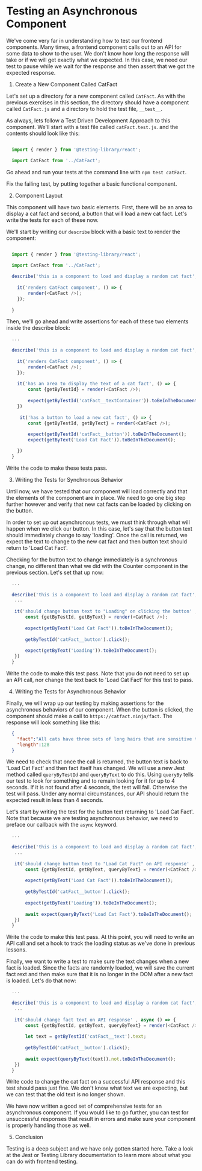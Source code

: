# Testing an Asynchronous Component

We've come very far in understanding how to test our frontend components. Many times, a frontend component calls out to an API for some data to show to the user. We don't know how long the response will take or if we will get exactly what we expected. In this case, we need our test to pause while we wait for the response and then assert that we got the expected response. 

1. Create a New Component Called CatFact

Let's set up a directory for a new component called `CatFact`. As with the previous exercises in this section, the directory should have a component called `CatFact.js` and a directory to hold the test file, `__test__`. 

As always, lets follow a Test Driven Development Approach to this component. We'll start with a test file called `catFact.test.js`. and the contents should look like this: 

``` javascript 

  import { render } from '@testing-library/react';

  import CatFact from '../CatFact';
```

Go ahead and run your tests at the command line with `npm test catFact`.

Fix the failing test, by putting together a basic functional component. 

2. Component Layout

This component will have two basic elements. First, there will be an area to display a cat fact and second, a button that will load a new cat fact. Let's write the tests for each of these now.

We'll start by writing our `describe` block with a basic text to render the component: 

``` javascript

  import { render } from '@testing-library/react';

  import CatFact from '../CatFact';
  
  describe('this is a component to load and display a random cat fact', () => {
    
    it('renders CatFact component', () => {
        render(<CatFact />);
    });
    
  }

```

Then, we'll go ahead and write assertions for each of these two elements inside the describe block: 


``` javascript
  ...
  
  describe('this is a component to load and display a random cat fact', () => {
   
    it('renders CatFact component', () => { 
        render(<CatFact />);
    });
    
    it('has an area to display the text of a cat fact', () => {
        const {getByTestId} = render(<CatFact />);
        
        expect(getByTestId('catFact__textContainer')).toBeInTheDocument()
    })
    
     it('has a button to load a new cat fact', () => {
        const {getByTestId, getByText} = render(<CatFact />);
        
        expect(getByTestId('catFact__button')).toBeInTheDocument();
        expect(getByText('Load Cat Fact')).toBeInTheDocument();

    })
  }

```

Write the code to make these tests pass. 

3. Writing the Tests for Synchronous Behavior

Until now, we have tested that our component will load correctly and that the elements of the component are in place. We need to go one big step further however and  verify that new cat facts can be loaded by clicking on the button. 

In order to set up out asynchronous tests, we must think through what will happen when we click our button. In this case, let's say that the button text should immediately change to say 'loading'. Once the call is returned, we expect the text to change to the new cat fact and then button text should return to 'Load Cat Fact'.

Checking for the button text to change immediately is a synchronous change, no different than what we did with the Counter component in the previous section. Let's set that up now:

``` javascript
  ...
  
  describe('this is a component to load and display a random cat fact', () => {
   ...
   
   it('should change button text to "Loading" on clicking the button' , () => {
       const {getByTestId, getByText} = render(<CatFact />);
       
       expect(getByText('Load Cat Fact')).toBeInTheDocument();
       
       getByTestId('catFact__button').click();
       
       expect(getByText('Loading')).toBeInTheDocument();
   })
  }

```

Write the code to make this test pass. Note that you do not need to set up an API call, nor change the text back to 'Load Cat Fact' for this test to pass. 


4. Writing the Tests for Asynchronous Behavior

Finally, we will wrap up our testing by making assertions for the asynchronous behaviors of our component. When the button is clicked, the component should make a call to `https://catfact.ninja/fact`. The response will look something like this: 

``` json
  {
    "fact":"All cats have three sets of long hairs that are sensitive to pressure - whiskers, eyebrows,and the hairs between their paw pads.",
    "length":128
  }
```

We need to check that once the call is returned, the button text is back to 'Load Cat Fact' and then fact itself has changed. We will use a new Jest method called `queryByTestId` and `queryByText` to do this. Using `queryBy` tells our test to look for something and to remain looking for it for up to 4 seconds. If it is not found after 4 seconds, the test will fail. Otherwise the test will pass. Under any normal circumstances, our API should return the expected result in less than 4 seconds. 

Let's start by writing the test for the button text returning to 'Load Cat Fact'. Note that because we are testing asynchronous behavior, we need to preface our callback with the `async` keyword. 

``` javascript
  ...
  
  describe('this is a component to load and display a random cat fact', () => {
   ...
   
   it('should change button text to "Load Cat Fact" on API response' , async () => {
       const {getByTestId, getByText, queryByText} = render(<CatFact />);
       
       expect(getByText('Load Cat Fact')).toBeInTheDocument();
       
       getByTestId('catFact__button').click();
       
       expect(getByText('Loading')).toBeInTheDocument();
       
       await expect(queryByText('Load Cat Fact').toBeInTheDocument();
   })
  }

```

Write the code to make this test pass. At this point, you will need to write an API call and set a hook to track the loading status as we've done in previous lessons.

Finally, we want to write a test to make sure the text changes when a new fact is loaded. Since the facts are randomly loaded, we will save the current fact rext and then make sure that it is no longer in the DOM after a new fact is loaded. Let's do that now: 

``` javascript
  ...
  
  describe('this is a component to load and display a random cat fact', () => {
   ...
   
   it('should change fact text on API response' , async () => {
       const {getByTestId, getByText, queryByText} = render(<CatFact />);
              
       let text = getByTestId('catFact__text').text;
       
       getByTestId('catFact__button').click();
       
       await expect(queryByText(text)).not.toBeInTheDocument();
   })
  }

```

Write code to change the cat fact on a successful API response and this test should pass just fine. We don't know what text we are expecting, but we can test that the old text is no longer shown. 

We have now written a good set of comprehensive tests for an asynchronous component. If you would like to go further, you can test for unsuccessful responses that result in errors and make sure your component is properly handling those as well. 

5. Conclusion

Testing is a deep subject and we have only gotten started here. Take a look at the Jest or Testing Library documentation to learn more about what you can do with frontend testing. 

